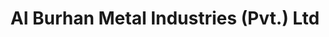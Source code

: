 ---
title: "Al Burhan Metal Industries (Pvt.) Ltd"
url: /karachi/al-burhan-metal-industries-pvt-ltd/
shop: wholesale
---